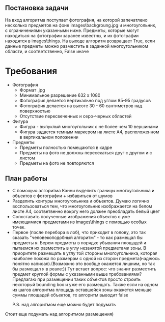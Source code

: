 <h2>Постановка задачи</h2>
<p>На вход алгоритма поступает фотография, на которой запечатлено несколько предметов на фоне images\backgroung.jpg и многоугольник, с ограничениями указанными ниже.
Предметы, которые могут находиться на фотографии заранее известны, и их фотографии находятся в images\things. На выходе алгоритм возвращает True, если данные предметы можно разместить в заданной многоугольником области, и соответственно, False иначе</p>

<h1>Требования</h1>
<ul>
  <li>Фотография
  <ul>
    <li>Формат .jpg</li>
    <li>Минимальное разрешение 632 х 1080 </li>
    <li>Фотография делается вертикально под углом 85-95 градусов</li>
    <li>Фотография делается на высоте 30 - 60 сантиметров над поверхностью</li>
    <li>Отсутствие пересвеченных и серо-черных областей</li>
    </ul>
  </li>
  <li>Фигура
  <ul>
    <li>Фигура - выпуклый многоугольник с не более чем 10 вершинами</li>
    <li>Фигура задается темным маркером на листе А4, расположенном в вертикальном положении</li>
    </ul>
  </li>
  <li>Предметы
    <ul>
      <li>Предметы полностью помещаются в кадре</li>
      <li>Предметы на фото не должны пересекаться друг с другом и с листом</li>
    <li>Предметы на фото не повторяются</li>
    </ul>
  
  </li>
</ul>

<h2>План работы</h2>
<ul>
<li> С помощью алгоритма Кэнни выделить границы многоугольника и объектов с фотографии + избавиться от шумов</li>
<li>Разделить контуры многоугольника и объектов. Думаю логично воспользоваться тем, что многоугольник изображается на белом листе А4, соответвенно вокргу него должен преобладать белый цвет</li>
<li>Cопоставить полученные изображения объектов с уже имеющимися предметами из images\things с помощью особых точек.</li>
<li>Первое (после перебора в лоб), что приходит в голову, это так сказать "человекоподобный алгоритм" - то как размещал бы предметы я.
  Берем предметы в порядке убывания площадей и пытаемся их разместить в углу незанятой предметами зоны. В приоритете размещать в углу той стороны многоугольника, которая наиболее похожа по размерам с одной из сторон предмета(надеюсь понятно написал).(Возможно это вообще окажется лишним, но так бы размещал я в реале:))
Тут встает вопрос: что значит разместить предмет круглой формы с указанными выше требованиями? Предлагаю при размещении таких объектов просто строить некоторый bounding box и уже его размещать. Также если на одном из шагов алгоритма площадь оставшейся зоны окажется меньше суммы площадей объектов, то алгоритм выводит false</li>
  <p>P.S. над алгоритмом еще можно будет подумать</p>
</ul>
<p>Стоит еще подумать над алгоритмом размещения)</p>
